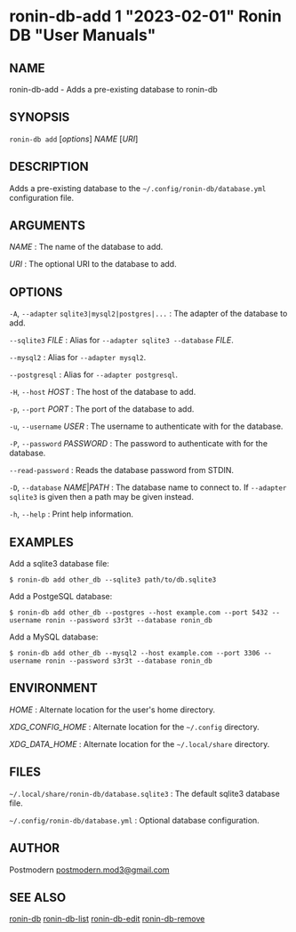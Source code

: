 # ronin-db-add 1 "2023-02-01" Ronin DB "User Manuals"

## NAME

ronin-db-add - Adds a pre-existing database to ronin-db

## SYNOPSIS

`ronin-db add` [*options*] *NAME* [*URI*]

## DESCRIPTION

Adds a pre-existing database to the `~/.config/ronin-db/database.yml`
configuration file.

## ARGUMENTS

*NAME*
: The name of the database to add.

*URI*
: The optional URI to the database to add.

## OPTIONS

`-A`, `--adapter` `sqlite3|mysql2|postgres|...`
: The adapter of the database to add.

`--sqlite3` *FILE*
: Alias for `--adapter sqlite3 --database` *FILE*.

`--mysql2`
: Alias for `--adapter mysql2`.

`--postgresql`
: Alias for `--adapter postgresql`.

`-H`, `--host` *HOST*
: The host of the database to add.

`-p`, `--port` *PORT*
: The port of the database to add.

`-u`, `--username` *USER*
: The username to authenticate with for the database.

`-P`, `--password` *PASSWORD*
: The password to authenticate with for the database.

`--read-password`
: Reads the database password from STDIN.

`-D`, `--database` *NAME*|*PATH*
: The database name to connect to. If `--adapter sqlite3` is given then a path
  may be given instead.

`-h`, `--help`
: Print help information.

## EXAMPLES

Add a sqlite3 database file:

    $ ronin-db add other_db --sqlite3 path/to/db.sqlite3

Add a PostgeSQL database:

    $ ronin-db add other_db --postgres --host example.com --port 5432 --username ronin --password s3r3t --database ronin_db

Add a MySQL database:

    $ ronin-db add other_db --mysql2 --host example.com --port 3306 --username ronin --password s3r3t --database ronin_db

## ENVIRONMENT

*HOME*
: Alternate location for the user's home directory.

*XDG_CONFIG_HOME*
: Alternate location for the `~/.config` directory.

*XDG_DATA_HOME*
: Alternate location for the `~/.local/share` directory.

## FILES

`~/.local/share/ronin-db/database.sqlite3`
: The default sqlite3 database file.

`~/.config/ronin-db/database.yml`
: Optional database configuration.

## AUTHOR

Postmodern <postmodern.mod3@gmail.com>

## SEE ALSO

[ronin-db](ronin-db.1.md) [ronin-db-list](ronin-db-list.1.md) [ronin-db-edit](ronin-db-edit.1.md) [ronin-db-remove](ronin-db-remove.1.md)
